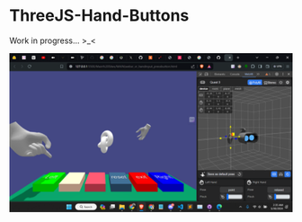 # ThreeJS-Hand-Buttons
Work in progress... >_&lt;

![alt text](https://github.com/NafisRayan/ThreeJS-Hand-Buttons/blob/main/ss.png)

